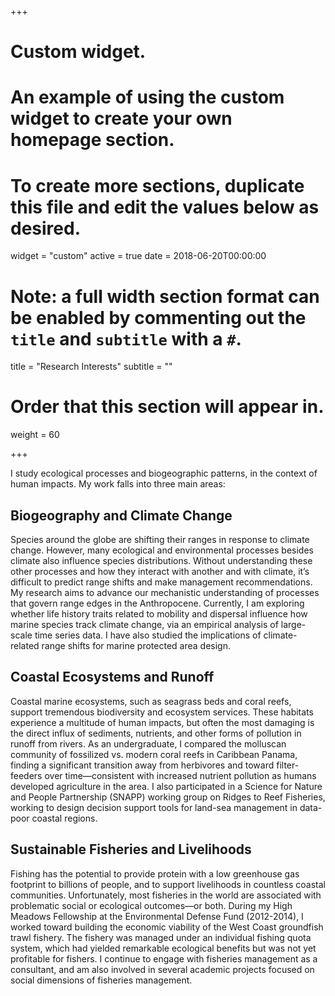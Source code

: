 +++
# Custom widget.
# An example of using the custom widget to create your own homepage section.
# To create more sections, duplicate this file and edit the values below as desired.
widget = "custom"
active = true
date = 2018-06-20T00:00:00

# Note: a full width section format can be enabled by commenting out the `title` and `subtitle` with a `#`.
title = "Research Interests"
subtitle = ""

# Order that this section will appear in.
weight = 60

+++

I study ecological processes and biogeographic patterns, in the context of human impacts. My work falls into three main areas:

## Biogeography and Climate Change 

Species around the globe are shifting their ranges in response to climate change. However, many ecological and environmental processes besides climate also influence species distributions. Without understanding these other processes and how they interact with another and with climate, it’s difficult to predict range shifts and make management recommendations. My research aims to advance our mechanistic understanding of processes that govern range edges in the Anthropocene. Currently, I am exploring whether life history traits related to mobility and dispersal influence how marine species track climate change, via an empirical analysis of large-scale time series data. I have also studied the implications of climate-related range shifts for marine protected area design. 

## Coastal Ecosystems and Runoff

Coastal marine ecosystems, such as seagrass beds and coral reefs, support tremendous biodiversity and ecosystem services. These habitats experience a multitude of human impacts, but often the most damaging is the direct influx of sediments, nutrients, and other forms of pollution in runoff from rivers. As an undergraduate, I compared the molluscan community of fossilized vs. modern coral reefs in Caribbean Panama, finding a significant transition away from herbivores and toward filter-feeders over time—consistent with increased nutrient pollution as humans developed agriculture in the area. I also participated in a Science for Nature and People Partnership (SNAPP) working group on Ridges to Reef Fisheries, working to design decision support tools for land-sea management in data-poor coastal regions. 

## Sustainable Fisheries and Livelihoods

Fishing has the potential to provide protein with a low greenhouse gas footprint to billions of people, and to support livelihoods in countless coastal communities. Unfortunately, most fisheries in the world are associated with problematic social or ecological outcomes—or both. During my High Meadows Fellowship at the Environmental Defense Fund (2012-2014), I worked toward building the economic viability of the West Coast groundfish trawl fishery. The fishery was managed under an individual fishing quota system, which had yielded remarkable ecological benefits but was not yet profitable for fishers. I continue to engage with fisheries management as a consultant, and am also involved in several academic projects focused on social dimensions of fisheries management. 